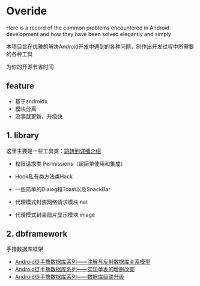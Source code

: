 # Overide
Here is a record of the common problems encountered in Android development and how they have been solved elegantly and simply

本项目旨在优雅的解决Android开发中遇到的各种问题，制作出开发过程中所需要的各种工具

为你的开源节省时间

## feature

- 基于androidx
- 模块分离
- 没事就更新，升级快

## 1. library

这里主要是一些工具类：[跳转到详细介绍](any1_library/README.md)

- 权限请求类 Permissions（超简单使用和集成）

- Hook私有类方法类Hack

- 一些简单的Dialog和Toast以及SnackBar

- 代理模式封装网络请求模块 net

- 代理模式封装图片显示模块 image

  



## 2. dbframework

手撸数据库框架

- [Android徒手撸数据库系列——注解与反射数据库关系模型](any2_dbframwork/zmark/mark1)
- [Android徒手撸数据库系列——实现单表的增删改查](any2_dbframwork/zmark/mark2)
- [Android徒手撸数据库系列——数据库级联升级](any2_dbframwork/zmark/mark3)

















